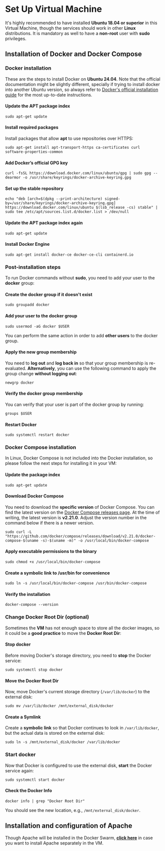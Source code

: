  # Set Up Virtual Machine

 It's highly recommended to have installed **Ubuntu 18.04 or superior** in this Virtual Machine, though the services should work in other **Linux** distributions. It is mandatory as well to have a **non-root** user with **sudo** privileges.

## Installation of Docker and Docker Compose

### Docker installation

These are the steps to install Docker on **Ubuntu 24.04**. Note that the official documentation might be slightly different, specially if trying to install docker into another Ubuntu version, so always refer to [Docker's official installation guide](https://docs.docker.com/engine/install/) for the most up-to-date instructions.

#### Update the APT package index

    sudo apt-get update

#### Install required packages

Install packages that allow **apt** to use repositories over HTTPS:

    sudo apt-get install apt-transport-https ca-certificates curl software-properties-common

#### Add Docker’s official GPG key

    curl -fsSL https://download.docker.com/linux/ubuntu/gpg | sudo gpg --dearmor -o /usr/share/keyrings/docker-archive-keyring.gpg

#### Set up the stable repository

    echo "deb [arch=$(dpkg --print-architecture) signed-by=/usr/share/keyrings/docker-archive-keyring.gpg] https://download.docker.com/linux/ubuntu $(lsb_release -cs) stable" | sudo tee /etc/apt/sources.list.d/docker.list > /dev/null

#### Update the APT package index again

    sudo apt-get update

#### Install Docker Engine

    sudo apt-get install docker-ce docker-ce-cli containerd.io

### Post-installation steps

To run Docker commands without **sudo**, you need to add your user to the **docker** group:

#### Create the docker group if it doesn't exist

    sudo groupadd docker

#### Add your user to the docker group

    sudo usermod -aG docker $USER

You can perform the same action in order to add **other users** to the docker group.

#### Apply the new group membership

You need to **log out** and **log back in** so that your group membership is re-evaluated. **Alternatively**, you can use the following command to apply the group change **without logging out**:

    newgrp docker

#### Verify the docker group membership

You can verify that your user is part of the docker group by running:

    groups $USER

#### Restart Docker

    sudo systemctl restart docker

### Docker Compose installation

In Linux, Docker Compose is not included into the Docker installation, so please follow the next steps for installing it in your VM:

#### Update the package index

    sudo apt-get update

#### Download Docker Compose

You need to download the **specific version** of Docker Compose. You can find the latest version on the [Docker Compose releases page](https://github.com/docker/compose/releases). At the time of writing, the latest version is **v2.21.0**. Adjust the version number in the command below if there is a newer version.

    sudo curl -L "https://github.com/docker/compose/releases/download/v2.21.0/docker-compose-$(uname -s)-$(uname -m)" -o /usr/local/bin/docker-compose

#### Apply executable permissions to the binary

    sudo chmod +x /usr/local/bin/docker-compose

#### Create a symbolic link to /usr/bin for convenience 

    sudo ln -s /usr/local/bin/docker-compose /usr/bin/docker-compose

#### Verify the installation

    docker-compose --version

### Change Docker Root Dir (optional)

Sometimes the **VM** has not enough space to store all the docker images, so it could be a **good practice** to move the **Docker Root Dir**:

#### Stop docker

Before moving Docker's storage directory, you need to **stop** the Docker service:

    sudo systemctl stop docker

#### Move the Docker Root Dir

Now, move Docker's current storage directory (`/var/lib/docker`) to the external disk:

    sudo mv /var/lib/docker /mnt/external_disk/docker

#### Create a Symlink

Create a **symbolic link** so that Docker continues to look in `/var/lib/docker`, but the actual data is stored on the external disk:

    sudo ln -s /mnt/external_disk/docker /var/lib/docker

### Start docker

Now that Docker is configured to use the external disk, **start** the Docker service again:

    sudo systemctl start docker

#### Check the Docker Info

    docker info | grep "Docker Root Dir"

You should see the new location, e.g., `/mnt/external_disk/docker`.

## Installation and configuration of Apache

Though Apache will be installed in the Docker Swarm, [**click here**](apache.md) in case you want to install Apache separately in the VM.